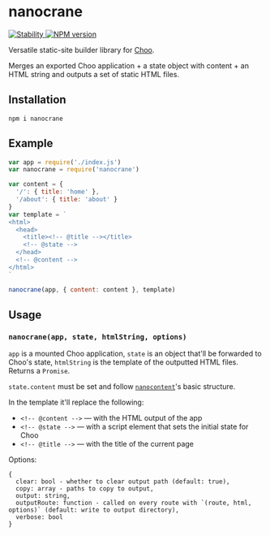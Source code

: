 # nanocrane
<a href="https://nodejs.org/api/documentation.html#documentation_stability_index">
  <img src="https://img.shields.io/badge/stability-experimental-orange.svg?style=flat-square" alt="Stability"/>
</a>
<a href="https://www.npmjs.com/package/nanocrane">
  <img src="https://img.shields.io/npm/v/nanocrane.svg?style=flat-square" alt="NPM version"/>
</a>

Versatile static-site builder library for [Choo](https://github.com/choojs/choo).

Merges an exported Choo application + a state object with content + an HTML string and outputs a set of static HTML files.

## Installation
```
npm i nanocrane
```

## Example

```javascript
var app = require('./index.js')
var nanocrane = require('nanocrane')

var content = {
  '/': { title: 'home' },
  '/about': { title: 'about' }
}
var template = `
<html>
  <head>
    <title><!-- @title --></title>
    <!-- @state -->
  </head>
  <!-- @content -->
</html>
`

nanocrane(app, { content: content }, template)
```

## Usage

### `nanocrane(app, state, htmlString, options)`

`app` is a mounted Choo application, `state` is an object that'll be forwarded to Choo's state, `htmlString` is the template of the outputted HTML files. Returns a `Promise`.

`state.content` must be set and follow [`nanocontent`](https://github.com/jondashkyle/nanocontent)'s basic structure.

In the template it'll replace the following:

- `<!-- @content -->` ― with the HTML output of the app
- `<!-- @state -->` ― with a script element that sets the initial state for Choo
- `<!-- @title -->` ― with the title of the current page

Options:
```
{
  clear: bool - whether to clear output path (default: true),
  copy: array - paths to copy to output,
  output: string,
  outputRoute: function - called on every route with `(route, html, options)` (default: write to output directory),
  verbose: bool
}
```

